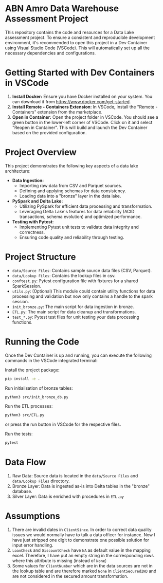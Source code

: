 # ABN Amro Data Warehouse Assessment Project
This repository contains the code and resources for a Data Lake assessment project. To ensure a consistent and reproducible development environment, it's recommended to open this project in a Dev Container using Visual Studio Code (VSCode). This will automatically set up all the necessary dependencies and configurations.

# Getting Started with Dev Containers in VSCode
1. **Install Docker:** Ensure you have Docker installed on your system. You can download it from https://www.docker.com/get-started.
2. **Install Remote - Containers Extension:** In VSCode, install the "Remote - Containers" extension from the marketplace.
3. **Open in Container:** Open the project folder in VSCode. You should see a green button in the lower-left corner of VSCode. Click on it and select "Reopen in Container". This will build and launch the Dev Container based on the provided configuration.
# Project Overview
This project demonstrates the following key aspects of a data lake architecture:

* **Data Ingestion:**
    * Importing raw data from CSV and Parquet sources.
    * Defining and applying schemas for data consistency.
    * Loading data into a "bronze" layer in the data lake.
* **PySpark and Delta Lake:**
    * Utilizing PySpark for efficient data processing and transformation.
    * Leveraging Delta Lake's features for data reliability (ACID transactions, schema evolution) and optimized performance.
* **Testing with Pytest:**
    * Implementing Pytest unit tests to validate data integrity and correctness.
    * Ensuring code quality and reliability through testing.

# Project Structure
* `data/Source Files`: Contains sample source data files (CSV, Parquet).
* `data/Lookup Files`: Contains the lookup files in csv.
* `conftest.py`: Pytest configuration file with fixtures for a shared SparkSession.
* `utils.py`: (Optional) This module could contain utility functions for data processing and validation but now only contains a handle to the spark session.
* `init_bronze.py`: The main script for data ingestion in bronze.
* `ETL.py`: The main script for data cleanup and transformations.
* `test_*.py`: Pytest test files for unit testing your data processing functions.

# Running the Code
Once the Dev Container is up and running, you can execute the following commands in the VSCode integrated terminal:

Install the project package:

```Bash
pip install -e .
```

Run initialisation of bronze tables:

```bash
python3 src/init_bronze_db.py
```

Run the ETL processes:

```bash
python3 src/ETL.py
```

or press the run button in VSCode for the respective files. 

Run the tests:

```Bash
pytest
```

# Data Flow
1. Raw Data: Source data is located in the `data/Source Files` and `data/Lookup Files` directory.
2. Bronze Layer: Data is ingested as-is into Delta tables in the "bronze" database.
3. Silver Layer: Data is enriched with procedures in `ETL.py` 

# Assumptions

1. There are invalid dates in `ClientSince`. In order to correct data quality issues we would normally have to talk a data officer for instance. Now I have just stripped one digit to demonstrate one possible solution for input error handling. 
2. `LoanCheck` and `DiscountCheck` have `NA` as default value in the mapping excel. Therefore, I have put an empty string in the corresponding rows where this attribute is missing (instead of `None`) 
3. Some values for `ClientNumber` which are in the data sources are not in the lookup table and are therefore marked `None` in `ClientSecuredIND` and are not considered in the secured amount transformation. 